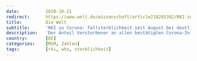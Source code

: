 ```yaml
---
date:          2020-10-21
redirect:      https://www.welt.de/wissenschaft/article218285392/RKI-zu-Corona-Fallsterblichkeit-seit-August-bei-deutlich-unter-1-Prozent.html
title:         Die Welt
subtitle:      'RKI zu Corona: Fallsterblichkeit seit August bei deutlich unter 1 Prozent'
description:   'Der Anteil Verstorbener an allen bestätigten Corona-Infektionen in Deutschland ist aktuell weit niedriger als in den ersten Monaten der Pandemie. Die sogenannte Infektionssterblichkeit dürfte noch wesentlich geringer ausfallen.'
country:       [DE]
categories:    [MSM, Zahlen]
tags:          [rki, who, sterblichkeit]
---
```

